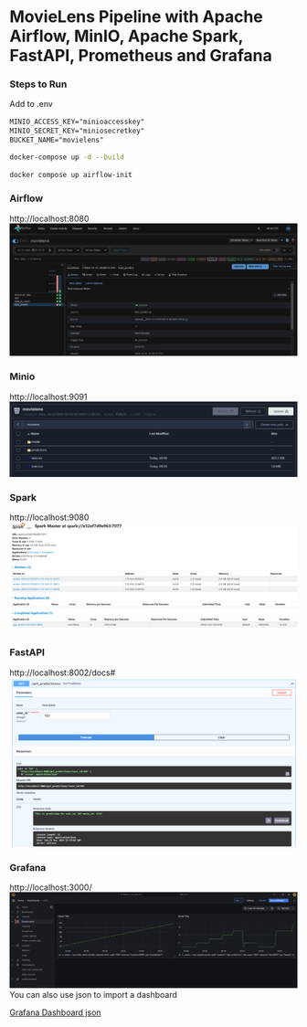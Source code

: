 # MovieLens Pipeline with Apache Airflow, MinIO, Apache Spark, FastAPI, Prometheus and Grafana

### Steps to Run
Add to .env

```AIRFLOW_UID=1234321
MINIO_ACCESS_KEY="minioaccesskey"
MINIO_SECRET_KEY="miniosecretkey"
BUCKET_NAME="movielens"
```


   ```bash
   docker-compose up -d --build
   ```
   ```bash
   docker compose up airflow-init  
   ```

### Airflow
http://localhost:8080
![Airflow Dashboard](screens/airflow.PNG)
### Minio
http://localhost:9091
![MinIO Storage](screens/minio.PNG)
### Spark
http://localhost:9080
![Spark Dashboard](screens/spark.PNG)
### FastAPI
http://localhost:8002/docs#
![FastAPI](screens/fastapi.PNG)
### Grafana
http://localhost:3000/
![Grafana Dashboard](screens/grafana.PNG)
You can also use json to import a dashboard

[Grafana Dashboard json](grafana_data%2FHW2-1734819128603.json)